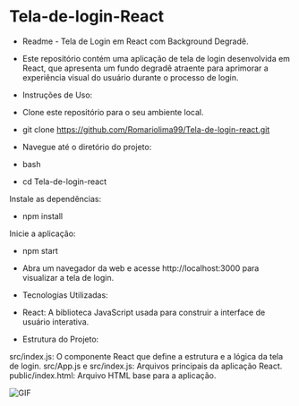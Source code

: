 ﻿# Tela-de-login-React


- Readme - Tela de Login em React com Background Degradê.

- Este repositório contém uma aplicação de tela de login desenvolvida em React, que apresenta um fundo degradê atraente para aprimorar a experiência visual do usuário durante o processo de login.

- Instruções de Uso:
- Clone este repositório para o seu ambiente local.

- git clone https://github.com/Romariolima99/Tela-de-login-react.git
- Navegue até o diretório do projeto:

- bash
- cd Tela-de-login-react

Instale as dependências:
- npm install

Inicie a aplicação:
- npm start

- Abra um navegador da web e acesse http://localhost:3000 para visualizar a tela de login.

- Tecnologias Utilizadas:
- React: A biblioteca JavaScript usada para construir a interface de usuário interativa.

- Estrutura do Projeto:

src/index.js: O componente React que define a estrutura e a lógica da tela de login.
src/App.js e src/index.js: Arquivos principais da aplicação React.
public/index.html: Arquivo HTML base para a aplicação.


<img src="https://i.imgur.com/lCz1LwA.png" alt="GIF" data-canonical-src="https://i.imgur.com/SkUqoYj.giff" style="max-width: 50%;">
